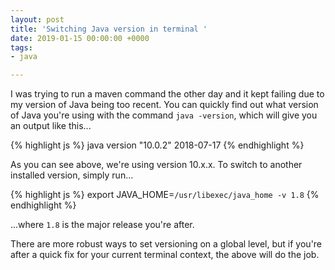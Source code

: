 ```yaml
---
layout: post
title: 'Switching Java version in terminal '
date: 2019-01-15 00:00:00 +0000
tags:
- java

---
```

I was trying to run a maven command the other day and it kept failing due to my version of Java being too recent. You can quickly find out what version of Java you're using with the command `java -version`, which will give you an output like this...

{% highlight js %}
java version "10.0.2" 2018-07-17
{% endhighlight %}

As you can see above, we're using version 10.x.x. To switch to another installed version, simply run...

{% highlight js %}
export JAVA_HOME=`/usr/libexec/java_home -v 1.8`
{% endhighlight %}

...where `1.8` is the major release you're after.

There are more robust ways to set versioning on a global level, but if you're after a quick fix for your current terminal context, the above will do the job.
